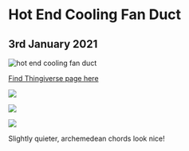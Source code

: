 # Hot End Cooling Fan Duct
## 3rd January 2021

![hot end cooling fan duct](https://cdn.discordapp.com/attachments/794700507448475679/795307765651865600/Screenshot_2021-01-03_at_15.02.53.png)

[Find Thingiverse page here](https://www.thingiverse.com/thing:4327350)

![](https://cdn.discordapp.com/attachments/794700507448475679/795357665453670420/20210103_182159.jpg)

![](https://cdn.discordapp.com/attachments/794700507448475679/795357851484553276/20210103_182129.jpg)

![](https://cdn.discordapp.com/attachments/794700507448475679/795357901895368704/20210103_182520.jpg)

Slightly quieter, archemedean chords look nice!

